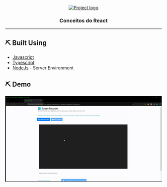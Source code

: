 <p align="center">
  <a href="" rel="noopener">
 <img width=200px height=200px src="https://i.imgur.com/6wj0hh6.jpg" alt="Project logo"></a>
</p>

<h3 align="center">Conceitos do React</h3>

---

## ⛏️ Built Using <a name = "built_using"></a>

- [Javascript](https://www.javascript.com/)
- [Typescript](https://www.typescriptlang.org/)
- [NodeJs](https://nodejs.org/en/) - Server Environment

## ⛏️ Demo <a name = "built_using"></a>

![](public\demo.gif)
